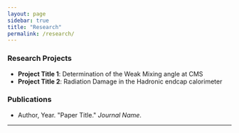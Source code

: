```yaml
---
layout: page
sidebar: true
title: "Research"
permalink: /research/
---
```


### Research Projects
- **Project Title 1**: Determination of the Weak Mixing angle at CMS
- **Project Title 2**: Radiation Damage in the Hadronic endcap calorimeter 

### Publications
- Author, Year. "Paper Title." *Journal Name*.

---